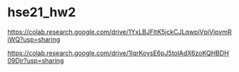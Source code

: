 # hse21_hw2

https://colab.research.google.com/drive/1YxLBJFltK5jckCJLqwpiVpiVjpvmRiWQ?usp=sharing

https://colab.research.google.com/drive/1lqrKoysE6pJ5tolAdX6zoKQHBDH09Djr?usp=sharing
